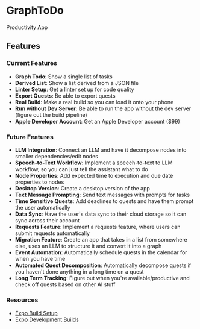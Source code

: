 # GraphToDo
Productivity App

## Features

### Current Features

- **Graph Todo**: Show a single list of tasks
- **Derived List**: Show a list derived from a JSON file
- **Linter Setup**: Get a linter set up for code quality
- **Export Quests**: Be able to export quests
- **Real Build**: Make a real build so you can load it onto your phone
- **Run without Dev Server**: Be able to run the app without the dev server (figure out the build pipeline)
- **Apple Developer Account**: Get an Apple Developer account ($99)

### Future Features

- **LLM Integration**: Connect an LLM and have it decompose nodes into smaller dependencies/edit nodes
- **Speech-to-Text Workflow**: Implement a speech-to-text to LLM workflow, so you can just tell the assistant what to do
- **Node Properties**: Add expected time to execution and due date properties to nodes
- **Desktop Version**: Create a desktop version of the app
- **Text Message Prompting**: Send text messages with prompts for tasks
- **Time Sensitive Quests**: Add deadlines to quests and have them prompt the user automatically
- **Data Sync**: Have the user's data sync to their cloud storage so it can sync across their account
- **Requests Feature**: Implement a requests feature, where users can submit requests automatically
- **Migration Feature**: Create an app that takes in a list from somewhere else, uses an LLM to structure it and convert it into a graph
- **Event Automation**: Automatically schedule quests in the calendar for when you have time
- **Automated Quest Decomposition**: Automatically decompose quests if you haven't done anything in a long time on a quest
- **Long Term Tracking**: Figure out when you're available/productive and check off quests based on other AI stuff

### Resources

- [Expo Build Setup](https://docs.expo.dev/build/setup/)
- [Expo Development Builds](https://docs.expo.dev/develop/development-builds/create-a-build/)
